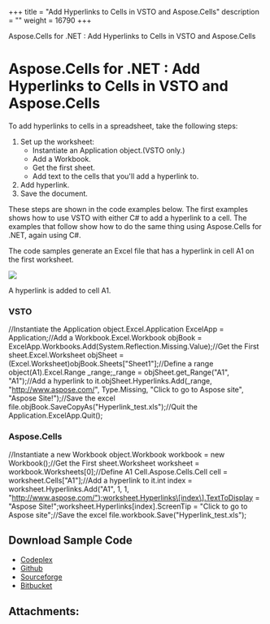 +++
title = "Add Hyperlinks to Cells in VSTO and Aspose.Cells" 
description = "" 
weight = 16790 
+++

Aspose.Cells for .NET : Add Hyperlinks to Cells in VSTO and Aspose.Cells  

# Aspose.Cells for .NET : Add Hyperlinks to Cells in VSTO and Aspose.Cells


To add hyperlinks to cells in a spreadsheet, take the following steps:

1.  Set up the worksheet:
    *   Instantiate an Application object.(VSTO only.)
    *   Add a Workbook.
    *   Get the first sheet.
    *   Add text to the cells that you'll add a hyperlink to.
2.  Add hyperlink.
3.  Save the document.

These steps are shown in the code examples below. The first examples shows how to use VSTO with either C# to add a hyperlink to a cell. The examples that follow show how to do the same thing using Aspose.Cells for .NET, again using C#.

The code samples generate an Excel file that has a hyperlink in cell A1 on the first worksheet.

![](download/thumbnails/5020859/1119347197)

A hyperlink is added to cell A1.

### VSTO

//Instantiate the Application object.Excel.Application ExcelApp = Application;//Add a Workbook.Excel.Workbook objBook = ExcelApp.Workbooks.Add(System.Reflection.Missing.Value);//Get the First sheet.Excel.Worksheet objSheet = (Excel.Worksheet)objBook.Sheets\["Sheet1"\];//Define a range object(A1).Excel.Range \_range;\_range = objSheet.get\_Range("A1", "A1");//Add a hyperlink to it.objSheet.Hyperlinks.Add(\_range, "http://www.aspose.com/", Type.Missing, "Click to go to Aspose site", "Aspose Site!");//Save the excel file.objBook.SaveCopyAs("Hyperlink\_test.xls");//Quit the Application.ExcelApp.Quit();

### Aspose.Cells

//Instantiate a new Workbook object.Workbook workbook = new Workbook();//Get the First sheet.Worksheet worksheet = workbook.Worksheets\[0\];//Define A1 Cell.Aspose.Cells.Cell cell = worksheet.Cells\["A1"\];//Add a hyperlink to it.int index = worksheet.Hyperlinks.Add("A1", 1, 1, "http://www.aspose.com/");worksheet.Hyperlinks\[index\].TextToDisplay = "Aspose Site!";worksheet.Hyperlinks\[index\].ScreenTip = "Click to go to Aspose site";//Save the excel file.workbook.Save("Hyperlink\_test.xls");

## Download Sample Code

*   [Codeplex](https://asposevsto.codeplex.com/downloads/get/1459771)
*   [Github](https://github.com/asposemarketplace/Aspose_for_VSTO/releases/download/Aspose.Cells1.1/Add.Hyperlinks.to.Cells.Aspose.Cells.zip)
*   [Sourceforge](https://sourceforge.net/projects/asposevsto/files/Aspose.Cells%20Vs%20VSTO%20Excel/Add%20Hyperlinks%20to%20Cells%20(Aspose.Cells).zip/download)
*   [Bitbucket](https://bitbucket.org/asposemarketplace/aspose-for-vsto/downloads/Add%20Hyperlinks%20to%20Cells%20(Aspose.Cells).zip)

## Attachments:


